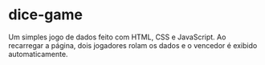 # dice-game
Um simples jogo de dados feito com HTML, CSS e JavaScript. Ao recarregar a página, dois jogadores rolam os dados e o vencedor é exibido automaticamente.
